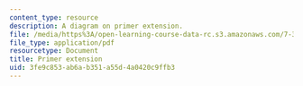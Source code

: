 ```yaml
---
content_type: resource
description: A diagram on primer extension.
file: /media/https%3A/open-learning-course-data-rc.s3.amazonaws.com/7-344-antibiotics-toxins-and-protein-engineering-spring-2007/3fe9c853ab6ab351a55d4a0420c9ffb3_primer_extension.pdf
file_type: application/pdf
resourcetype: Document
title: Primer extension
uid: 3fe9c853-ab6a-b351-a55d-4a0420c9ffb3
---
```

